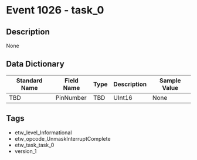 # Event 1026 - task_0

## Description
None

## Data Dictionary
|Standard Name|Field Name|Type|Description|Sample Value|
|---|---|---|---|---|
|TBD|PinNumber|TBD|UInt16|None|None|

## Tags
* etw_level_Informational
* etw_opcode_UnmaskInterruptComplete
* etw_task_task_0
* version_1